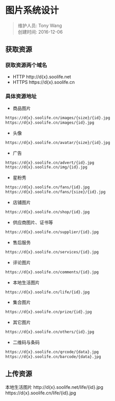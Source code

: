 # 图片系统设计
> 维护人员: Tony Wang    
> 创建时间: 2016-12-06  


## 获取资源
### 获取资源两个域名
- HTTP http://d{x}.soolife.net
- HTTPS https://d{x}.soolife.cn

### 具体资源地址
- 商品图片
```HTML
https://d{x}.soolife.cn/images/{size}/{id}.jpg
https://d{x}.soolife.cn/images/{id}.jpg
```

- 头像
```HTML
https://d{x}.soolife.cn/avatar/{size}/{id}.jpg
```

- 广告
```HTML
https://d{x}.soolife.cn/advert/{id}.jpg
https://d{x}.soolife.cn/img/{id}.jpg
```

- 星粉秀
```HTML
https://d{x}.soolife.cn/fans/{id}.jpg
https://d{x}.soolife.cn/fans/{size}/{id}.jpg
```

- 店铺图片
```HTML
https://d{x}.soolife.cn/shop/{id}.jpg
```

- 供应商图片、证书等
```HTML
https://d{x}.soolife.cn/supplier/{id}.jpg
```

- 售后服务
```HTML
https://d{x}.soolife.cn/services/{id}.jpg
```

- 评论图片
```HTML
https://d{x}.soolife.cn/comments/{id}.jpg
```

- 本地生活图片
```HTML
https://d{x}.soolife.cn/life/{id}.jpg
```

- 集合图片
```HTML
https://d{x}.soolife.cn/prize/{id}.jpg
```

- 其它图片
```HTML
https://d{x}.soolife.cn/others/{id}.jpg
```

- 二维码与条码
```HTML
https://d{x}.soolife.cn/qrcode/{data}.jpg
https://d{x}.soolife.cn/barcode/{data}.jpg
```

## 上传资源

本地生活图片
http://d{x}.soolife.net/life/{id}.jpg
https://d{x}.soolife.cn/life/{id}.jpg
